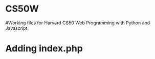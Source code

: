 # CS50W

#Working files for Harvard CS50 Web Programming with Python and Javascript
# Adding index.php

